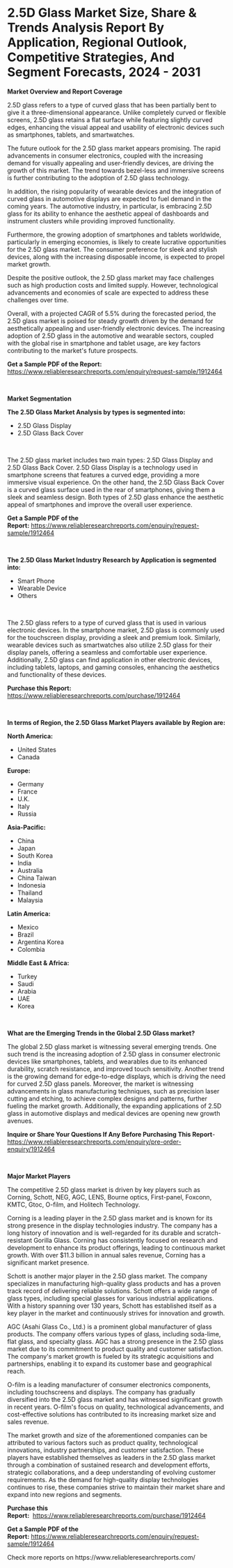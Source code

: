 <p><h1>2.5D Glass Market Size, Share & Trends Analysis Report By Application, Regional Outlook, Competitive Strategies, And Segment Forecasts, 2024 - 2031</h1></p><p><strong>Market Overview and Report Coverage</strong></p>
<p><p>2.5D glass refers to a type of curved glass that has been partially bent to give it a three-dimensional appearance. Unlike completely curved or flexible screens, 2.5D glass retains a flat surface while featuring slightly curved edges, enhancing the visual appeal and usability of electronic devices such as smartphones, tablets, and smartwatches.</p><p>The future outlook for the 2.5D glass market appears promising. The rapid advancements in consumer electronics, coupled with the increasing demand for visually appealing and user-friendly devices, are driving the growth of this market. The trend towards bezel-less and immersive screens is further contributing to the adoption of 2.5D glass technology.</p><p>In addition, the rising popularity of wearable devices and the integration of curved glass in automotive displays are expected to fuel demand in the coming years. The automotive industry, in particular, is embracing 2.5D glass for its ability to enhance the aesthetic appeal of dashboards and instrument clusters while providing improved functionality.</p><p>Furthermore, the growing adoption of smartphones and tablets worldwide, particularly in emerging economies, is likely to create lucrative opportunities for the 2.5D glass market. The consumer preference for sleek and stylish devices, along with the increasing disposable income, is expected to propel market growth.</p><p>Despite the positive outlook, the 2.5D glass market may face challenges such as high production costs and limited supply. However, technological advancements and economies of scale are expected to address these challenges over time.</p><p>Overall, with a projected CAGR of 5.5% during the forecasted period, the 2.5D glass market is poised for steady growth driven by the demand for aesthetically appealing and user-friendly electronic devices. The increasing adoption of 2.5D glass in the automotive and wearable sectors, coupled with the global rise in smartphone and tablet usage, are key factors contributing to the market's future prospects.</p></p>
<p><strong>Get a Sample PDF of the Report:</strong> <a href="https://www.reliableresearchreports.com/enquiry/request-sample/1912464">https://www.reliableresearchreports.com/enquiry/request-sample/1912464</a></p>
<p>&nbsp;</p>
<p><strong>Market Segmentation</strong></p>
<p><strong>The 2.5D Glass Market Analysis by types is segmented into:</strong></p>
<p><ul><li>2.5D Glass Display</li><li>2.5D Glass Back Cover</li></ul></p>
<p>&nbsp;</p>
<p><p>The 2.5D glass market includes two main types: 2.5D Glass Display and 2.5D Glass Back Cover. 2.5D Glass Display is a technology used in smartphone screens that features a curved edge, providing a more immersive visual experience. On the other hand, the 2.5D Glass Back Cover is a curved glass surface used in the rear of smartphones, giving them a sleek and seamless design. Both types of 2.5D glass enhance the aesthetic appeal of smartphones and improve the overall user experience.</p></p>
<p><strong>Get a Sample PDF of the Report:</strong>&nbsp;<a href="https://www.reliableresearchreports.com/enquiry/request-sample/1912464">https://www.reliableresearchreports.com/enquiry/request-sample/1912464</a></p>
<p>&nbsp;</p>
<p><strong>The 2.5D Glass Market Industry Research by Application is segmented into:</strong></p>
<p><ul><li>Smart Phone</li><li>Wearable Device</li><li>Others</li></ul></p>
<p>&nbsp;</p>
<p><p>The 2.5D glass refers to a type of curved glass that is used in various electronic devices. In the smartphone market, 2.5D glass is commonly used for the touchscreen display, providing a sleek and premium look. Similarly, wearable devices such as smartwatches also utilize 2.5D glass for their display panels, offering a seamless and comfortable user experience. Additionally, 2.5D glass can find application in other electronic devices, including tablets, laptops, and gaming consoles, enhancing the aesthetics and functionality of these devices.</p></p>
<p><strong>Purchase this Report:</strong>&nbsp; <a href="https://www.reliableresearchreports.com/purchase/1912464">https://www.reliableresearchreports.com/purchase/1912464</a></p>
<p>&nbsp;</p>
<p><strong>In terms of Region, the 2.5D Glass Market Players available by Region are:</strong></p>
<p>
    <p> <strong> North America: </strong>
        <ul>
            <li>United States</li>
            <li>Canada</li>
        </ul>
        </p> 
    <p> <strong> Europe: </strong>
        <ul>
            <li>Germany</li>
            <li>France</li>
            <li>U.K.</li>
            <li>Italy</li>
            <li>Russia</li>
        </ul>
        </p> 
    <p> <strong> Asia-Pacific: </strong>
        <ul>
            <li>China</li>
            <li>Japan</li>
            <li>South Korea</li>
            <li>India</li>
            <li>Australia</li>
            <li>China Taiwan</li>
            <li>Indonesia</li>
            <li>Thailand</li>
            <li>Malaysia</li>
        </ul>
        </p> 
    <p> <strong> Latin America: </strong>
        <ul>
            <li>Mexico</li>
            <li>Brazil</li>
            <li>Argentina Korea</li>
            <li>Colombia</li>
        </ul>
        </p> 
    <p> <strong> Middle East & Africa: </strong>
        <ul>
            <li>Turkey</li>
            <li>Saudi</li>
            <li>Arabia</li>
            <li>UAE</li>
            <li>Korea</li>
        </ul>
    </p>
    </p>
<p>&nbsp;</p>
<p><strong>What are the Emerging Trends in the Global 2.5D Glass market?</strong></p>
<p><p>The global 2.5D glass market is witnessing several emerging trends. One such trend is the increasing adoption of 2.5D glass in consumer electronic devices like smartphones, tablets, and wearables due to its enhanced durability, scratch resistance, and improved touch sensitivity. Another trend is the growing demand for edge-to-edge displays, which is driving the need for curved 2.5D glass panels. Moreover, the market is witnessing advancements in glass manufacturing techniques, such as precision laser cutting and etching, to achieve complex designs and patterns, further fueling the market growth. Additionally, the expanding applications of 2.5D glass in automotive displays and medical devices are opening new growth avenues.</p></p>
<p><strong>Inquire or Share Your Questions If Any Before Purchasing This Report</strong>- <a href="https://www.reliableresearchreports.com/enquiry/pre-order-enquiry/1912464">https://www.reliableresearchreports.com/enquiry/pre-order-enquiry/1912464</a></p>
<p>&nbsp;</p>
<p><strong>Major Market Players</strong></p>
<p><p>The competitive 2.5D glass market is driven by key players such as Corning, Schott, NEG, AGC, LENS, Bourne optics, First-panel, Foxconn, KMTC, Gtoc, O-film, and Holitech Technology. </p><p>Corning is a leading player in the 2.5D glass market and is known for its strong presence in the display technologies industry. The company has a long history of innovation and is well-regarded for its durable and scratch-resistant Gorilla Glass. Corning has consistently focused on research and development to enhance its product offerings, leading to continuous market growth. With over $11.3 billion in annual sales revenue, Corning has a significant market presence.</p><p>Schott is another major player in the 2.5D glass market. The company specializes in manufacturing high-quality glass products and has a proven track record of delivering reliable solutions. Schott offers a wide range of glass types, including special glasses for various industrial applications. With a history spanning over 130 years, Schott has established itself as a key player in the market and continuously strives for innovation and growth.</p><p>AGC (Asahi Glass Co., Ltd.) is a prominent global manufacturer of glass products. The company offers various types of glass, including soda-lime, flat glass, and specialty glass. AGC has a strong presence in the 2.5D glass market due to its commitment to product quality and customer satisfaction. The company's market growth is fueled by its strategic acquisitions and partnerships, enabling it to expand its customer base and geographical reach.</p><p>O-film is a leading manufacturer of consumer electronics components, including touchscreens and displays. The company has gradually diversified into the 2.5D glass market and has witnessed significant growth in recent years. O-film's focus on quality, technological advancements, and cost-effective solutions has contributed to its increasing market size and sales revenue.</p><p>The market growth and size of the aforementioned companies can be attributed to various factors such as product quality, technological innovations, industry partnerships, and customer satisfaction. These players have established themselves as leaders in the 2.5D glass market through a combination of sustained research and development efforts, strategic collaborations, and a deep understanding of evolving customer requirements. As the demand for high-quality display technologies continues to rise, these companies strive to maintain their market share and expand into new regions and segments.</p></p>
<p><strong>Purchase this Report:</strong>&nbsp;&nbsp;<a href="https://www.reliableresearchreports.com/purchase/1912464">https://www.reliableresearchreports.com/purchase/1912464</a></p>
<p></p>
<p><strong>Get a Sample PDF of the Report:</strong>&nbsp;<a href="https://www.reliableresearchreports.com/enquiry/request-sample/1912464">https://www.reliableresearchreports.com/enquiry/request-sample/1912464</a></p>
<p>Check more reports on https://www.reliableresearchreports.com/</p>